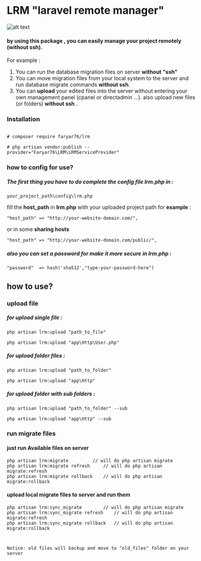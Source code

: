 # LRM "laravel remote manager"
![alt text](https://github.com/faryar76/lrm/raw/master/commands.png "preview in artisan list")

#### by using this package , you can easily manage your project remotely (__without ssh__).
For example :

1. You can run the database migration files on server __without__ __"ssh"__
2. You can move migration files from your local system to the server and  run database migrate commands __without ssh__. 
3. You can __upload__ your edited files into the server without entering your own management panel (cpanel or directadmin ...). also upload  new files (or folders) __without ssh__ .


 ### Installation

```

# composer require faryar76/lrm

# php artisan vendor:publish --provider="Faryar76\LRM\LRMServiceProvider"

```
### how to config for use?
##### The first thing you have to do complete the config file __lrm.php__ in :

```
your_project_path\config\lrm.php
```
fill the  __host_path__  in __lrm.php__ with your uploaded project path for **example** :
```
"host_path" => "http://your-website-domain.com/",
```
or in some __sharing hosts__
```
"host_path" => "http://your-website-domain.com/public/",
```
##### also you can set a password for make it more secure in __lrm.php__ : 
```
"password"  => hash('sha512',"type-your-password-here")
```
## how to use?
### upload file
##### for upload single file : 
```
php artisan lrm:upload "path_to_file"

php artisan lrm:upload "app\Http\User.php"
```

##### for upload folder files : 
```
php artisan lrm:upload "path_to_folder"

php artisan lrm:upload "app\Http"
```
##### for upload folder with sub folders : 
```
php artisan lrm:upload "path_to_folder" --sub

php artisan lrm:upload "app\Http" --sub
```
### run migrate files

#### just run Available files on server
```
php artisan lrm:migrate 		// will do php artisan migrate
php artisan lrm:migrate refresh 	// will do php artisan migrate:refresh
php artisan lrm:migrate rollback 	// will do php artisan migrate:rollback
```
#### upload local migrate files to server and run them
```
php artisan lrm:sync_migrate		// will do php artisan migrate
php artisan lrm:sync_migrate refresh 	// will do php artisan migrate:refresh
php artisan lrm:sync_migrate rollback 	// will do php artisan migrate:rollback
```
# 

```
Notice: old files will backup and move to "old_files" folder on your server 
```


